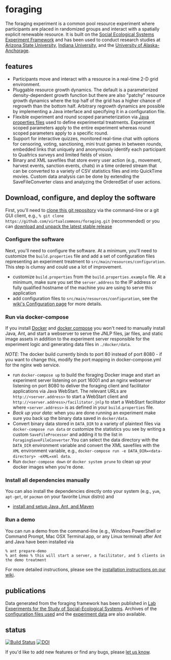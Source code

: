 # foraging

The foraging experiment is a common pool resource experiment where participants are placed in randomized groups and
interact with a spatially explicit renewable resource. It is built on the
[Social Ecological Systems Experiment Framework](http://github.com/virtualcommons/sesef) and has been used to conduct research studies
at [Arizona State University](http://www.asu.edu), [Indiana University](http://www.iu.edu), and the [University of Alaska-Anchorage](http://www.uaa.alaska.edu).

## features

* Participants move and interact with a resource in a real-time 2-D grid environment. 
* Pluggable resource growth dynamics. The default is a parameterized density-dependent growth function but there
  are also "patchy" resource growth dynamics where the top half of the grid has a higher chance of regrowth than the
  bottom half. Arbitrary regrowth dynamics are possible by implementing a Java interface and specifying it in a
  configuration file.
* Flexible experiment and round scoped parameterization via [Java properties files](http://docs.oracle.com/javase/8/docs/api/java/util/Properties.html) used to define experimental treatments.
  Experiment scoped parameters apply to the entire experiment whereas round scoped parameters apply to a specific round.
* Support for interactive quizzes, monitored real-time chat with options for censoring, voting, sanctioning, mini trust
  games in between rounds, embedded links that uniquely and anonymously identify each participant to Qualtrics surveys
  and limited fields of vision.
* Binary and XML savefiles that store every user action (e.g., movement, harvest events, sanction events, chats) in a time
  ordered stream that can be converted to a variety of CSV statistics files and into QuickTime movies. Custom data
  analysis can be done by extending the SaveFileConverter class and analyzing the OrderedSet of user actions.

## Download, configure, and deploy the software

First, you'll need to [clone this git repository](https://help.github.com/articles/cloning-a-repository/) via the command-line or a git GUI client, e.g., `% git clone https://github.com/virtualcommons/foraging.git` (recommended) or you can [download and unpack the latest stable release](https://github.com/virtualcommons/foraging/releases)

### Configure the software
Next, you'll need to configure the software. At a minimum, you'll need to customize the `build.properties` file and add a set of configuration files representing an experiment treatment to `src/main/resources/configuration`. This step is clumsy and could use a lot of improvement.

* customize `build.properties` from the `build.properties.example` file. At a minimum, make sure you set the
  `server.address` to the IP address or fully qualified hostname of the machine you are using to serve this application
* add configuration files to `src/main/resources/configuration`, see the [wiki's Configuration page](https://github.com/virtualcommons/foraging/wiki/Configuration) for more details.

### Run via docker-compose
If you install [Docker](https://docs.docker.com/engine/installation/) and [docker compose](https://docs.docker.com/compose/install/) you won't need to manually install Java, Ant, and start a webserver to serve the JNLP files, jar files, and static image assets in addition to the experiment server responsible for the experiment logic and generating data files in `./docker/data`.

_NOTE_: The docker build currently binds to port 80 instead of port 8080 - if you want to change this, modify the port mapping in docker-compose.yml for the nginx web service.

* run `docker-compose up` to build the foraging Docker image and start an experiment
  server listening on port 16001 and an nginx webserver listening on port 8080 to deliver the foraging client and
  facilitator applications via Java WebStart. The relevant URLs are `http://<server.address>` to start a WebStart client and `http://<server.address>/facilitator.jnlp` to start a WebStart facilitator where `<server.address>` is as defined in your `build.properties` file.
* *Back up your data:* when you are done running an experiment make sure you back up the binary data saved in `docker/data`. 
* Convert binary data stored in `DATA_DIR` to a variety of plaintext files via `docker-compose run data` or customize the statistics you see by writing a custom `SaveFileProcessor` and adding it to the list in `ForagingSaveFileConverter`.You can select the data directory with the `DATA_DIR` environment variable and convert the XML savefiles with the `XML` environment variable, e.g., `docker-compose run -e DATA_DIR=<data-directory> -eXML=xml data`.
* Run `docker-compose down` or `docker system prune` to clean up your docker images when you're done.

### Install all dependencies manually

You can also install the dependencies directly onto your system (e.g., `yum`, `apt-get`, or `pacman` on your favorite Linux distro) and 

* [install and setup Java, Ant, and Maven](https://github.com/virtualcommons/sesef/wiki/Home)

### Run a demo
You can run a demo from the command-line (e.g., Windows PowerShell or Command Prompt, Mac OSX Terminal.app, or any Linux terminal) after Ant and Java have been installed via

```
% ant prepare-demo
% ant demo % this will start a server, a facilitator, and 5 clients in the demo treatment
```
For more detailed instructions, please see the [installation instructions on our wiki](https://github.com/virtualcommons/foraging/wiki/Installation).

## publications

Data generated from the foraging framework has been published in 
[Lab Experiments for the Study of Social-Ecological Systems](http://www.sciencemag.org/cgi/content/abstract/328/5978/613). 
Archives of the [configuration files used](https://github.com/virtualcommons/foraging/tree/master/src/main/resources/configuration/replication/2010/janssen-et-al) and the
[experiment data](https://osf.io/mdhb7) are also available.

## status
[![Build Status](https://travis-ci.org/virtualcommons/foraging.svg?branch=master)](https://travis-ci.org/virtualcommons/foraging)
[![DOI](https://zenodo.org/badge/19807336.svg)](https://zenodo.org/badge/latestdoi/19807336)

If you'd like to add new features or find any bugs, please [let us know](http://vcweb.asu.edu/contact).
